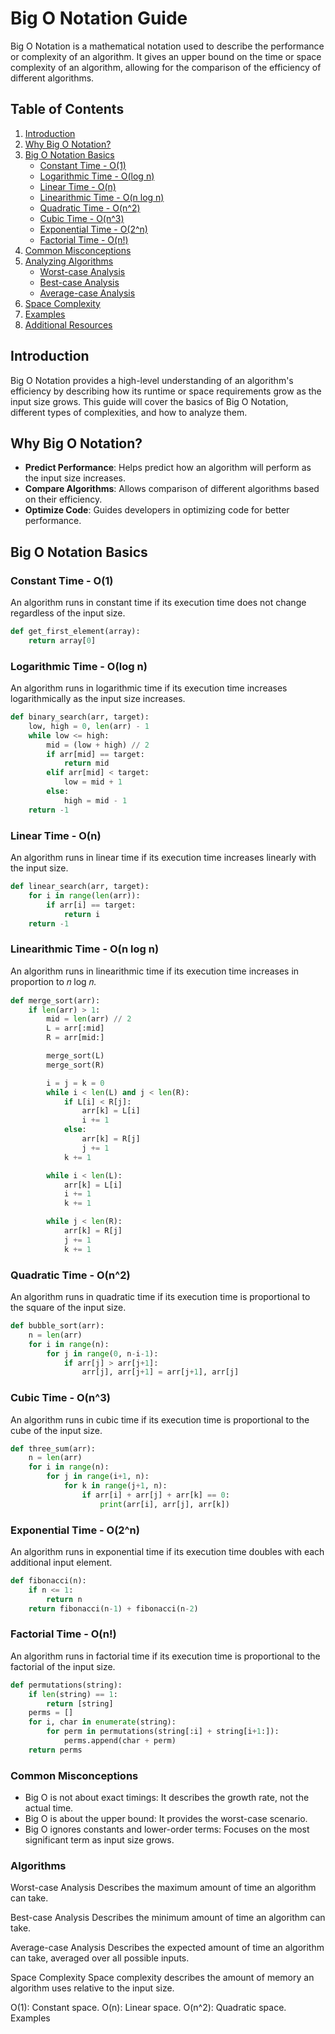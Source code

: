 # Big O Notation Guide

Big O Notation is a mathematical notation used to describe the performance or complexity of an algorithm. It gives an upper bound on the time or space complexity of an algorithm, allowing for the comparison of the efficiency of different algorithms.

## Table of Contents

1. [Introduction](#introduction)
2. [Why Big O Notation?](#why-big-o-notation)
3. [Big O Notation Basics](#big-o-notation-basics)
   - [Constant Time - O(1)](#constant-time---o1)
   - [Logarithmic Time - O(log n)](#logarithmic-time---olog-n)
   - [Linear Time - O(n)](#linear-time---on)
   - [Linearithmic Time - O(n log n)](#linearithmic-time---on-log-n)
   - [Quadratic Time - O(n^2)](#quadratic-time---on2)
   - [Cubic Time - O(n^3)](#cubic-time---on3)
   - [Exponential Time - O(2^n)](#exponential-time---o2n)
   - [Factorial Time - O(n!)](#factorial-time---on)
4. [Common Misconceptions](#common-misconceptions)
5. [Analyzing Algorithms](#analyzing-algorithms)
   - [Worst-case Analysis](#worst-case-analysis)
   - [Best-case Analysis](#best-case-analysis)
   - [Average-case Analysis](#average-case-analysis)
6. [Space Complexity](#space-complexity)
7. [Examples](#examples)
8. [Additional Resources](#additional-resources)

## Introduction

Big O Notation provides a high-level understanding of an algorithm's efficiency by describing how its runtime or space requirements grow as the input size grows. This guide will cover the basics of Big O Notation, different types of complexities, and how to analyze them.

## Why Big O Notation?

- **Predict Performance**: Helps predict how an algorithm will perform as the input size increases.
- **Compare Algorithms**: Allows comparison of different algorithms based on their efficiency.
- **Optimize Code**: Guides developers in optimizing code for better performance.

## Big O Notation Basics

### Constant Time - O(1)

An algorithm runs in constant time if
its execution time does not change regardless of the input size.

```python
def get_first_element(array):
    return array[0]
```
### Logarithmic Time - O(log n)

An algorithm runs in logarithmic time if its execution time increases logarithmically as the input size increases.

```python
def binary_search(arr, target):
    low, high = 0, len(arr) - 1
    while low <= high:
        mid = (low + high) // 2
        if arr[mid] == target:
            return mid
        elif arr[mid] < target:
            low = mid + 1
        else:
            high = mid - 1
    return -1
```
### Linear Time - O(n)
An algorithm runs in linear time if its execution time increases linearly with the input size.

```python
def linear_search(arr, target):
    for i in range(len(arr)):
        if arr[i] == target:
            return i
    return -1
```
### Linearithmic Time - O(n log n)
An algorithm runs in linearithmic time if its execution time increases in proportion to 𝑛 log 𝑛.

```python
def merge_sort(arr):
    if len(arr) > 1:
        mid = len(arr) // 2
        L = arr[:mid]
        R = arr[mid:]

        merge_sort(L)
        merge_sort(R)

        i = j = k = 0
        while i < len(L) and j < len(R):
            if L[i] < R[j]:
                arr[k] = L[i]
                i += 1
            else:
                arr[k] = R[j]
                j += 1
            k += 1

        while i < len(L):
            arr[k] = L[i]
            i += 1
            k += 1

        while j < len(R):
            arr[k] = R[j]
            j += 1
            k += 1
```

### Quadratic Time - O(n^2)
An algorithm runs in quadratic time if its execution time is proportional to the square of the input size.

```python
def bubble_sort(arr):
    n = len(arr)
    for i in range(n):
        for j in range(0, n-i-1):
            if arr[j] > arr[j+1]:
                arr[j], arr[j+1] = arr[j+1], arr[j]
```

### Cubic Time - O(n^3)
An algorithm runs in cubic time if its execution time is proportional to the cube of the input size.

``` python
def three_sum(arr):
    n = len(arr)
    for i in range(n):
        for j in range(i+1, n):
            for k in range(j+1, n):
                if arr[i] + arr[j] + arr[k] == 0:
                    print(arr[i], arr[j], arr[k])
```

### Exponential Time - O(2^n)
An algorithm runs in exponential time if its execution time doubles with each additional input element.

```python
def fibonacci(n):
    if n <= 1:
        return n
    return fibonacci(n-1) + fibonacci(n-2)
```

### Factorial Time - O(n!)
An algorithm runs in factorial time if its execution time is proportional to the factorial of the input size.

```python
def permutations(string):
    if len(string) == 1:
        return [string]
    perms = []
    for i, char in enumerate(string):
        for perm in permutations(string[:i] + string[i+1:]):
            perms.append(char + perm)
    return perms
```
### Common Misconceptions
- Big O is not about exact timings: It describes the growth rate, not the actual time.
- Big O is about the upper bound: It provides the worst-case scenario.
- Big O ignores constants and lower-order terms: Focuses on the most significant term as input size grows.
### Algorithms
Worst-case Analysis
Describes the maximum amount of time an algorithm can take.

Best-case Analysis
Describes the minimum amount of time an algorithm can take.

Average-case Analysis
Describes the expected amount of time an algorithm can take, averaged over all possible inputs.

Space Complexity
Space complexity describes the amount of memory an algorithm uses relative to the input size.

O(1): Constant space.
O(n): Linear space.
O(n^2): Quadratic space.
Examples
